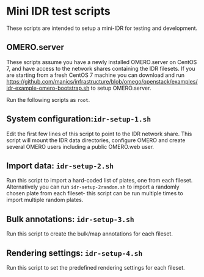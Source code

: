 Mini IDR test scripts
=====================

These scripts are intended to setup a mini-IDR for testing and development.


OMERO.server
------------

These scripts assume you have a newly installed OMERO.server on CentOS 7, and have access to the network shares containing the IDR filesets.
If you are starting from a fresh CentOS 7 machine you can download and run https://github.com/manics/infrastructure/blob/omego/openstack/examples/idr-example-omero-bootstrap.sh to setup OMERO.server.

Run the following scripts as `root`.


System configuration:`idr-setup-1.sh`
-------------------------------------

Edit the first few lines of this script to point to the IDR network share.
This script will mount the IDR data directories, configure OMERO and create several OMERO users including a public OMERO.web user.


Import data: `idr-setup-2.sh`
-----------------------------

Run this script to import a hard-coded list of plates, one from each fileset.
Alternatively you can run `idr-setup-2random.sh` to import a randomly chosen plate from each fileset- this script can be run multiple times to import multiple random plates.


Bulk annotations: `idr-setup-3.sh`
----------------------------------

Run this script to create the bulk/map annotations for each fileset.


Rendering settings: `idr-setup-4.sh`
------------------------------------

Run this script to set the predefined rendering settings for each fileset.
